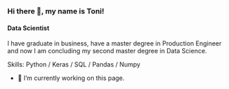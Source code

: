 ### Hi there 👋, my name is Toni!
#### Data Scientist
I have graduate in business, have a master degree in Production Engineer and now I am concluding my second master degree in Data Science.

Skills: Python / Keras / SQL / Pandas / Numpy 

- 🔭 I’m currently working on this page. 
